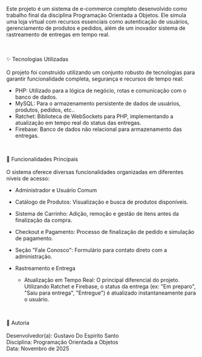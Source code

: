 Este projeto é um sistema de e-commerce completo desenvolvido como trabalho final da disciplina Programação Orientada a Objetos.
Ele simula uma loja virtual com recursos essenciais como autenticação de usuários, 
gerenciamento de produtos e pedidos, além de um inovador sistema de rastreamento de entregas em tempo real.

<br>
<br>
✨ Tecnologias Utilizadas
<br>
<br>
O projeto foi construído utilizando um conjunto robusto de tecnologias para garantir funcionalidade completa, segurança e recursos de tempo real:
<br>

- PHP: Utilizado para a lógica de negócio, rotas e comunicação com o banco de dados.
- MySQL: Para o armazenamento persistente de dados de usuários, produtos, pedidos, etc..
- Ratchet: Biblioteca de WebSockets para PHP, implementando a atualização em tempo real do status das entregas.
- Firebase: Banco de dados não relacional para armazenamento das entregas.
<br>

🚀 Funcionalidades Principais
<br>
<br>
O sistema oferece diversas funcionalidades organizadas em diferentes níveis de acesso:
<br>

- Administrador e Usuário Comum
- Catálogo de Produtos: Visualização e busca de produtos disponíveis.
- Sistema de Carrinho: Adição, remoção e gestão de itens antes da finalização da compra.
- Checkout e Pagamento: Processo de finalização de pedido e simulação de pagamento.
- Seção "Fale Conosco": Formulário para contato direto com a administração.

- Rastreamento e Entrega
    - Atualização em Tempo Real: O principal diferencial do projeto. Utilizando Ratchet e Firebase, o status da entrega (ex: "Em preparo", "Saiu para entrega", "Entregue") é atualizado instantaneamente para o usuário.
 
<br>

👤 Autoria
<br>
<br>
Desenvolvedor(a): Gustavo Do Espirito Santo<br>
Disciplina: Programação Orientada a Objetos<br>
Data: Novembro de 2025
